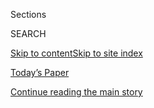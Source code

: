 <div id="app">

<div>

<div class="NYTAppHideMasthead css-zz1s19 e1suatyy0">

<div class="section css-ui9rw0 e1suatyy2">

<div class="css-11hrj97 er09x8g0">

<div class="css-6n7j50">

</div>

<span class="css-1dv1kvn">Sections</span>

<div class="css-10488qs">

<span class="css-1dv1kvn">SEARCH</span>

</div>

[Skip to content](#site-content)[Skip to site
index](#site-index)

</div>

<div class="css-10698na e1huz5gh0">

</div>

</div>

<div id="masthead-bar-one" class="section hasLinks css-15hmgas e1csuq9d3">

<div class="css-uqyvli e1csuq9d0">

</div>

<div class="css-1uqjmks e1csuq9d1">

</div>

<div class="css-9e9ivx">

[](https://myaccount.nytimes3xbfgragh.onion/auth/login?response_type=cookie&client_id=vi)

</div>

<div class="css-1bvtpon e1csuq9d2">

[Today’s Paper](https://www.nytimes3xbfgragh.onion/section/todayspaper)

</div>

</div>

</div>

</div>

<div data-aria-hidden="false">

<div id="site-content" data-role="main">

<div id="top-wrapper" class="css-15p45cc eaca97t0" type="top">

<div id="top-slug" class="css-19x0jxb eaca97t1" hidden="">

Advertisement

</div>

[Continue reading the main
story](#after-top)

<div class="ad top-wrapper" style="text-align:center;height:100%;display:block;min-height:90px">

<div id="top" class="place-ad" data-position="top" data-size-key="top">

</div>

</div>

<div id="after-top">

</div>

</div>

<div id="collection-opinion-international-world" class="section css-15h4p1b e9abtgs0">

<div class="css-1j21atc e1svk9qx1">

<div class="css-fmiefx e1svk9qx2">

<div class="css-1hk7r2m eu54l5x0">

<div id="sponsor-wrapper" class="css-7a1pgi eaca97t0" type="sponsor" hidden="">

<div id="sponsor-slug" class="css-1l4mleb eaca97t1" hidden="">

Supported by

</div>

[Continue reading the main
story](#after-sponsor)

<div id="sponsor" class="ad sponsor-wrapper" style="text-align:left;height:100%;display:block">

</div>

<div id="after-sponsor">

</div>

</div>

</div>

### <span class="css-1032l74 ezz4tcd1">[Opinion](/section/opinion)</span>

</div>

<div class="css-nfcc9b e1svk9qx3">

<div class="css-vl9dhg e1svk9qx5">

<div class="css-1nrhkj6 e1svk9qx6">

# The World

<div class="follow-button-placeholder" data-collection-id="">

</div>

</div>

## <span>And the ideas and arguments that make it turn.</span>

</div>

</div>

## <span>And the ideas and arguments that make it turn.</span>

</div>

<div class="css-185go5a e1o5byef0">

<div class="css-15cbhtu">

  - [Latest](#stream-panel)
  - <span class="css-6n7j50">Search</span>
    <div class="control">
    <div class="label-container css-1dv1kvn">
    Search
    </div>
    <div class="css-wm4t3d">
    **<span id="clear-search-input" class="css-1dv1kvn">Clear this text
    input</span>
    </div>
    </div>
    <span class="css-1iovbfw"></span>

<div id="stream-panel" class="section css-8msx5b e1jz0cab1">

<div class="css-13mho3u">

1.  
    
    <div class="css-1cp3ece">
    
    <div class="css-1l4spti">
    
    [](/2020/07/31/opinion/sunday/India-migration-coronavirus.html)
    
    <div class="css-79elbk">
    
    ![](https://static01.graylady3jvrrxbe.onion/images/2020/08/02/opinion/31peer4/31peer4-thumbWide-v3.jpg?quality=75&auto=webp&disable=upscale)
    
    </div>
    
    ## A Friendship, a Pandemic and a Death Beside the Highway
    
    How a photograph of a young man cradling his dying friend sent me on
    a journey across India.
    
    <div class="css-1nqbnmb ea5icrr0">
    
    By <span class="css-1n7hynb">Basharat
    Peer</span>
    
    </div>
    
    </div>
    
    <div class="css-1lc2l26 e1xfvim33">
    
    </div>
    
    </div>

2.  
    
    <div class="css-1cp3ece">
    
    <div class="css-1l4spti">
    
    [](/2020/07/29/opinion/uganda-museveni-repression.html)
    
    <div class="css-79elbk">
    
    ![](https://static01.graylady3jvrrxbe.onion/images/2020/07/29/opinion/29Wine/29Wine-thumbWide.jpg?quality=75&auto=webp&disable=upscale)
    
    </div>
    
    ## My Torture at the Hands of America’s Favorite African Strongman
    
    Yoweri Museveni, the country’s president and the Pentagon’s closest
    military ally in Africa, deploys security forces to assault
    opposition lawmakers.
    
    <div class="css-1nqbnmb ea5icrr0">
    
    By <span class="css-1n7hynb">Bobi
    Wine</span>
    
    </div>
    
    </div>
    
    <div class="css-1lc2l26 e1xfvim33">
    
    </div>
    
    </div>

3.  
    
    <div class="css-1cp3ece">
    
    <div class="css-1l4spti">
    
    [](/2020/07/27/opinion/italy-coronavirus.html)
    
    <div class="css-79elbk">
    
    ![](https://static01.graylady3jvrrxbe.onion/images/2020/07/27/opinion/27severgnini1/27severgnini1-thumbWide.jpg?quality=75&auto=webp&disable=upscale)
    
    </div>
    
    ## Italy Is Slowly Waking From the Nightmare
    
    This is a very strange, subdued summer for a country with an economy
    that relies heavily on tourism and merrymaking. But E.U. aid is on
    the way.
    
    <div class="css-1nqbnmb ea5icrr0">
    
    By <span class="css-1n7hynb">Beppe
    Severgnini</span>
    
    </div>
    
    </div>
    
    <div class="css-1lc2l26 e1xfvim33">
    
    </div>
    
    </div>

4.  
    
    <div class="css-1cp3ece">
    
    <div class="css-1l4spti">
    
    [](/2020/07/27/opinion/decolonization-statues.html)
    
    <div class="css-79elbk">
    
    ![](https://static01.graylady3jvrrxbe.onion/images/2020/07/27/opinion/27getachew1/merlin_173394009_27aeade5-01fb-41fa-a1df-4a3f132d39a8-thumbWide.jpg?quality=75&auto=webp&disable=upscale)
    
    </div>
    
    ## Colonialism Made the Modern World. Let’s Remake It.
    
    This is what real “decolonization” should look like.
    
    <div class="css-1nqbnmb ea5icrr0">
    
    By <span class="css-1n7hynb">Adom
    Getachew</span>
    
    </div>
    
    </div>
    
    <div class="css-1lc2l26 e1xfvim33">
    
    </div>
    
    </div>

5.  
    
    <div class="css-1cp3ece">
    
    <div class="css-1l4spti">
    
    [](/2020/07/24/opinion/china-dna-police.html)
    
    <div class="css-79elbk">
    
    ![](https://static01.graylady3jvrrxbe.onion/images/2020/07/24/opinion/24leibold1/24leibold1-thumbWide.jpg?quality=75&auto=webp&disable=upscale)
    
    </div>
    
    ## China Is Harvesting the DNA of Its People. Is This the Future of Policing?
    
    Authorities are systematically gathering genomic data from tens of
    millions of people.
    
    <div class="css-1nqbnmb ea5icrr0">
    
    By <span class="css-1n7hynb">Emile Dirks <span>and</span> James
    Leibold</span>
    
    </div>
    
    <div class="css-185051n">
    
    [阅读简体中文版](https://cn.nytimes3xbfgragh.onion/opinion/20200728/china-dna-police/ "Read in Simplified Chinese")[閱讀繁體中文版](https://cn.nytimes3xbfgragh.onion/opinion/20200728/china-dna-police/zh-hant/ "Read in Traditional Chinese")
    
    </div>
    
    </div>
    
    <div class="css-1lc2l26 e1xfvim33">
    
    </div>
    
    </div>

6.  
    
    <div class="css-1cp3ece">
    
    <div class="css-1l4spti">
    
    [](/2020/07/24/opinion/united-states-europe-china.html)
    
    <div class="css-79elbk">
    
    ![](https://static01.graylady3jvrrxbe.onion/images/2020/07/24/opinion/24joffe1/24joffe1-thumbWide.jpg?quality=75&auto=webp&disable=upscale)
    
    </div>
    
    ## America Is Still No. 1. Here’s How It Can Stay There.
    
    The country now finds itself on a treacherous new stage. “America
    First” won’t cut it.
    
    <div class="css-1nqbnmb ea5icrr0">
    
    By <span class="css-1n7hynb">Josef
    Joffe</span>
    
    </div>
    
    </div>
    
    <div class="css-1lc2l26 e1xfvim33">
    
    </div>
    
    </div>

7.  
    
    <div class="css-1cp3ece">
    
    <div class="css-1l4spti">
    
    [](/2020/07/23/opinion/passport-coronavirus-travel.html)
    
    <div class="css-79elbk">
    
    ![](https://static01.graylady3jvrrxbe.onion/images/2020/07/23/opinion/23higgins/23higgins-thumbWide.jpg?quality=75&auto=webp&disable=upscale)
    
    </div>
    
    ## Where an American Passport Doesn’t Work: The World, and Irish Pubs
    
    Will the coronavirus finally show Americans how much privilege
    they’ve enjoyed?
    
    <div class="css-1nqbnmb ea5icrr0">
    
    By <span class="css-1n7hynb">Maeve
    Higgins</span>
    
    </div>
    
    </div>
    
    <div class="css-1lc2l26 e1xfvim33">
    
    </div>
    
    </div>

8.  
    
    <div class="css-1cp3ece">
    
    <div class="css-1l4spti">
    
    [](/2020/07/22/opinion/coronavirus-china-us.html)
    
    <div class="css-79elbk">
    
    ![](https://static01.graylady3jvrrxbe.onion/images/2020/07/20/opinion/20YiRao/20YiRao-thumbWide.jpg?quality=75&auto=webp&disable=upscale)
    
    </div>
    
    ## My Relatives in Wuhan Survived. My Uncle in New York Did Not.
    
    My father, a Chinese pulmonologist, believes his brother could have
    been saved.
    
    <div class="css-1nqbnmb ea5icrr0">
    
    By <span class="css-1n7hynb">Yi
    Rao</span>
    
    </div>
    
    <div class="css-185051n">
    
    [阅读简体中文版](https://cn.nytimes3xbfgragh.onion/opinion/20200723/coronavirus-china-us/ "Read in Simplified Chinese")[閱讀繁體中文版](https://cn.nytimes3xbfgragh.onion/opinion/20200723/coronavirus-china-us/zh-hant/ "Read in Traditional Chinese")
    
    </div>
    
    </div>
    
    <div class="css-1lc2l26 e1xfvim33">
    
    </div>
    
    </div>

9.  
    
    <div class="css-1cp3ece">
    
    <div class="css-1l4spti">
    
    [](/2020/07/21/opinion/china-iran.html)
    
    <div class="css-79elbk">
    
    ![](https://static01.graylady3jvrrxbe.onion/images/2020/07/21/opinion/21singh1/merlin_103791600_11e6e2b6-b8f2-44f0-8c50-b184b76e732d-thumbWide.jpg?quality=75&auto=webp&disable=upscale)
    
    </div>
    
    ## When China Met Iran
    
    A growing partnership between America’s main Middle East adversary
    and Asia’s rising superpower bears careful watching in Washington.
    
    <div class="css-1nqbnmb ea5icrr0">
    
    By <span class="css-1n7hynb">Michael
    Singh</span>
    
    </div>
    
    </div>
    
    <div class="css-1lc2l26 e1xfvim33">
    
    </div>
    
    </div>

10. 
    
    <div class="css-1cp3ece">
    
    <div class="css-1l4spti">
    
    [](/2020/07/20/opinion/hagia-sophia-mosque.html)
    
    <div class="css-79elbk">
    
    ![](https://static01.graylady3jvrrxbe.onion/images/2020/07/20/opinion/20Akyol/20Akyol-thumbWide.jpg?quality=75&auto=webp&disable=upscale)
    
    </div>
    
    ### <span class="css-m70j1g">Opinion</span>
    
    ## Would the Prophet Muhammad Convert Hagia Sophia?
    
    Turkey’s decision to change the former cathedral into a mosque flies
    against the pluralist instincts of Islam’s founders.
    
    <div class="css-1nqbnmb ea5icrr0">
    
    By <span class="css-1n7hynb">Mustafa Akyol</span>
    
    </div>
    
    </div>
    
    <div class="css-1lc2l26 e1xfvim33">
    
    </div>
    
    </div>

<div class="css-13mho3u">

<div class="css-1t62hi8">

<div class="css-1stvaey">

Show
More

<div>

<div style="border:0;clip:rect(0 0 0 0);height:1px;margin:-1px;overflow:hidden;white-space:nowrap;padding:0;width:1px;position:absolute" data-role="log" data-aria-live="assertive">

</div>

<div style="border:0;clip:rect(0 0 0 0);height:1px;margin:-1px;overflow:hidden;white-space:nowrap;padding:0;width:1px;position:absolute" data-role="log" data-aria-live="assertive">

</div>

<div style="border:0;clip:rect(0 0 0 0);height:1px;margin:-1px;overflow:hidden;white-space:nowrap;padding:0;width:1px;position:absolute" data-role="log" data-aria-live="polite">

</div>

<div style="border:0;clip:rect(0 0 0 0);height:1px;margin:-1px;overflow:hidden;white-space:nowrap;padding:0;width:1px;position:absolute" data-role="log" data-aria-live="polite">

</div>

</div>

</div>

</div>

</div>

</div>

<div class="css-g6hk37 supplemental">

<div id="mid1-wrapper" class="css-10wkyv7 eaca97t0" type="lede">

<div id="mid1-slug" class="css-1tag3rd eaca97t1">

Advertisement

</div>

[Continue reading the main
story](#after-mid1)

<div id="mid1" class="ad mid1-wrapper" style="text-align:center;height:100%;display:block;min-height:250px">

</div>

<div id="after-mid1">

</div>

</div>

<div id="mktg-wrapper" class="css-oxle51 eaca97t0" type="mktg">

<div id="mktg-slug" class="css-1tag3rd eaca97t1">

Advertisement

</div>

[Continue reading the main
story](#after-mktg)

<div id="mktg" class="ad mktg-wrapper" style="text-align:center;height:100%;display:block">

</div>

<div id="after-mktg">

</div>

</div>

</div>

</div>

</div>

</div>

</div>

</div>

## Site Index

<div>

</div>

## Site Information Navigation

  - [© <span>2020</span> <span>The New York Times
    Company</span>](https://help.nytimes3xbfgragh.onion/hc/en-us/articles/115014792127-Copyright-notice)

<!-- end list -->

  - [NYTCo](https://www.nytco.com/)
  - [Contact
    Us](https://help.nytimes3xbfgragh.onion/hc/en-us/articles/115015385887-Contact-Us)
  - [Work with us](https://www.nytco.com/careers/)
  - [Advertise](https://nytmediakit.com/)
  - [T Brand Studio](http://www.tbrandstudio.com/)
  - [Your Ad
    Choices](https://www.nytimes3xbfgragh.onion/privacy/cookie-policy#how-do-i-manage-trackers)
  - [Privacy](https://www.nytimes3xbfgragh.onion/privacy)
  - [Terms of
    Service](https://help.nytimes3xbfgragh.onion/hc/en-us/articles/115014893428-Terms-of-service)
  - [Terms of
    Sale](https://help.nytimes3xbfgragh.onion/hc/en-us/articles/115014893968-Terms-of-sale)
  - [Site
    Map](https://spiderbites.nytimes3xbfgragh.onion)
  - [Help](https://help.nytimes3xbfgragh.onion/hc/en-us)
  - [Subscriptions](https://www.nytimes3xbfgragh.onion/subscription?campaignId=37WXW)

</div>

</div>
